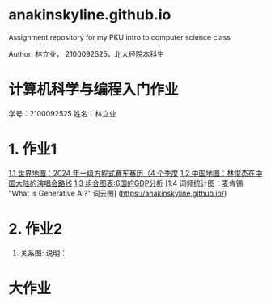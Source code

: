 # anakinskyline.github.io
Assignment repository for my PKU intro to computer science class

Author: 林立业， 2100092525，北大经院本科生

# 计算机科学与编程入门作业
学号：2100092525 姓名：林立业

# 1. 作业1
[1.1 世界地图：2024 年一级方程式赛车赛历（4 个季度](https://anakinskyline.github.io/formula1_2024_race_calendar_map.html)
[1.2 中国地图：林俊杰在中国大陆的演唱会路线](https://anakinskyline.github.io/JJ20世界巡回演唱(中国大陆).html)
[1.3 组合图表:6国的GDP分析](https://anakinskyline.github.io/formula1_2024_race_calendar_map.html)
[1.4 词频统计图：麦肯锡 "What is Generative AI?" 词云图] (https://anakinskyline.github.io/)


# 2. 作业2
1. 关系图:
说明：


# 大作业
